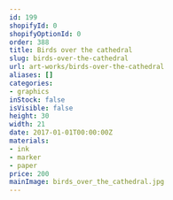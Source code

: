 ```yaml
---
id: 199
shopifyId: 0
shopifyOptionId: 0
order: 388
title: Birds over the cathedral
slug: birds-over-the-cathedral
url: art-works/birds-over-the-cathedral
aliases: []
categories:
- graphics
inStock: false
isVisible: false
height: 30
width: 21
date: 2017-01-01T00:00:00Z
materials:
- ink
- marker
- paper
price: 200
mainImage: birds_over_the_cathedral.jpg
---
```

